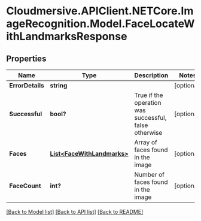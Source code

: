 # Cloudmersive.APIClient.NETCore.ImageRecognition.Model.FaceLocateWithLandmarksResponse
## Properties

Name | Type | Description | Notes
------------ | ------------- | ------------- | -------------
**ErrorDetails** | **string** |  | [optional] 
**Successful** | **bool?** | True if the operation was successful, false otherwise | [optional] 
**Faces** | [**List&lt;FaceWithLandmarks&gt;**](FaceWithLandmarks.md) | Array of faces found in the image | [optional] 
**FaceCount** | **int?** | Number of faces found in the image | [optional] 

[[Back to Model list]](../README.md#documentation-for-models) [[Back to API list]](../README.md#documentation-for-api-endpoints) [[Back to README]](../README.md)

